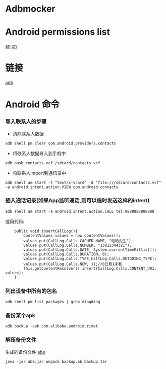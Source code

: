 Adbmocker
====

# Android permissions list
[en](https://developer.android.com/reference/android/Manifest.permission.html)
[cn](https://www.zybuluo.com/Yano/note/258048)

#  链接
[adb](https://developer.android.com/studio/command-line/adb.html)

# Android 命令
### 导入联系人的步骤
- 清除联系人数据
```
adb shell pm clear com.android.providers.contacts
```
- 将联系人数据导入到手机中
```
adb push contacts.vcf /sdcard/contacts.vcf
```
- 将联系人import到通讯录中
```
adb shell am start -t "text/x-vcard" -d "file:///sdcard/contacts.vcf" -a android.intent.action.VIEW com.android.contacts 
```

### 插入通话记录(如果App监听通话,则可以适时发送这样的intent)
```
adb shell am start -a android.intent.action.CALL tel:8888888888888
```
或用代码:
```
    public void insertCallLog(){
        ContentValues values = new ContentValues();
        values.put(CallLog.Calls.CACHED_NAME, "哈哈先生");
        values.put(CallLog.Calls.NUMBER, "13812344321");
        values.put(CallLog.Calls.DATE, System.currentTimeMillis());
        values.put(CallLog.Calls.DURATION, 0);
        values.put(CallLog.Calls.TYPE,CallLog.Calls.OUTGOING_TYPE);
        values.put(CallLog.Calls.NEW, 1);//0已看1未看
        this.getContentResolver().insert(CallLog.Calls.CONTENT_URI, values);
    }
```

### 列出设备中所有的包名
```
adb shell pm list packages | grep dingding
```

### 备份某个apk
```
adb backup -apk com.alibaba.android.rimet
```

### 解压备份文件
生成的备份文件 [abe](http://download.csdn.net/download/jiangwei0910410003/9523470)
```
java -jar abe.jar unpack backup.ab backup.tar
```
